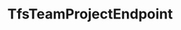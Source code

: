 ---
optionsClassName: TfsTeamProjectEndpointOptions
optionsClassFullName: MigrationTools.Endpoints.TfsTeamProjectEndpointOptions
configurationSamples:
- name: defaults
  description: 
  code: >-
    {
      "MigrationTools": {
        "Endpoints": {
          "#KEY#": {
            "TfsTeamProjectEndpoint": {
              "AllowCrossProjectLinking": "False",
              "Authentication": {
                "AccessToken": "12345",
                "AuthenticationMode": "AccessToken",
                "NetworkCredentials": {
                  "Domain": "",
                  "Password": "",
                  "UserName": ""
                }
              },
              "AuthenticationMode": "AccessToken",
              "Collection": "",
              "EndpointType": "TfsTeamProjectEndpoint",
              "LanguageMaps": {
                "AreaPath": "Area",
                "IterationPath": "Iteration"
              },
              "Project": ""
            }
          }
        }
      }
    }
  sampleFor: MigrationTools.Endpoints.TfsTeamProjectEndpointOptions
- name: sample
  description: 
  code: >-
    {
      "MigrationTools": {
        "Endpoints": {
          "#KEY#": {
            "TfsTeamProjectEndpoint": {
              "AllowCrossProjectLinking": "False",
              "Authentication": {
                "AccessToken": "jklsadhjksahfkjsdhjksahsadjhksadhsad",
                "AuthenticationMode": "AccessToken",
                "NetworkCredentials": {
                  "Domain": "",
                  "Password": "",
                  "UserName": ""
                }
              },
              "Collection": "https://dev.azure.com/nkdagility-preview/",
              "EndpointType": "TfsTeamProjectEndpoint",
              "LanguageMaps": {
                "AreaPath": "Area",
                "IterationPath": "Iteration"
              },
              "Project": "migrationSource1"
            }
          }
        }
      }
    }
  sampleFor: MigrationTools.Endpoints.TfsTeamProjectEndpointOptions
- name: classic
  description: 
  code: >-
    {
      "$type": "TfsTeamProjectEndpointOptions",
      "Collection": "https://dev.azure.com/nkdagility-preview/",
      "Project": "migrationSource1",
      "Authentication": {
        "AuthenticationMode": "AccessToken",
        "NetworkCredentials": {
          "Domain": "",
          "UserName": "",
          "Password": ""
        },
        "AccessToken": "jklsadhjksahfkjsdhjksahsadjhksadhsad"
      },
      "ReflectedWorkItemIDFieldName": null,
      "AllowCrossProjectLinking": false,
      "LanguageMaps": {
        "AreaPath": "Area",
        "IterationPath": "Iteration"
      },
      "EndpointEnrichers": null
    }
  sampleFor: MigrationTools.Endpoints.TfsTeamProjectEndpointOptions
description: missng XML code comments
className: TfsTeamProjectEndpoint
typeName: Endpoints
architecture: 
options:
- parameterName: AllowCrossProjectLinking
  type: Boolean
  description: missng XML code comments
  defaultValue: missng XML code comments
- parameterName: Authentication
  type: TfsAuthenticationOptions
  description: missng XML code comments
  defaultValue: missng XML code comments
- parameterName: Collection
  type: Uri
  description: missng XML code comments
  defaultValue: missng XML code comments
- parameterName: EndpointEnrichers
  type: List
  description: missng XML code comments
  defaultValue: missng XML code comments
- parameterName: LanguageMaps
  type: TfsLanguageMapOptions
  description: missng XML code comments
  defaultValue: missng XML code comments
- parameterName: Project
  type: String
  description: missng XML code comments
  defaultValue: missng XML code comments
- parameterName: ReflectedWorkItemIDFieldName
  type: String
  description: missng XML code comments
  defaultValue: missng XML code comments
status: missng XML code comments
processingTarget: missng XML code comments
classFile: /src/MigrationTools.Clients.AzureDevops.ObjectModel/Endpoints/TfsTeamProjectEndpoint.cs
optionsClassFile: /src/MigrationTools.Clients.AzureDevops.ObjectModel/Endpoints/TfsTeamProjectEndPointOptions.cs

redirectFrom:
- /Reference/Endpoints/TfsTeamProjectEndpointOptions/
layout: reference
toc: true
permalink: /Reference/Endpoints/TfsTeamProjectEndpoint/
title: TfsTeamProjectEndpoint
categories:
- Endpoints
- 
topics:
- topic: notes
  path: /docs/Reference/Endpoints/TfsTeamProjectEndpoint-notes.md
  exists: false
  markdown: ''
- topic: introduction
  path: /docs/Reference/Endpoints/TfsTeamProjectEndpoint-introduction.md
  exists: false
  markdown: ''

---